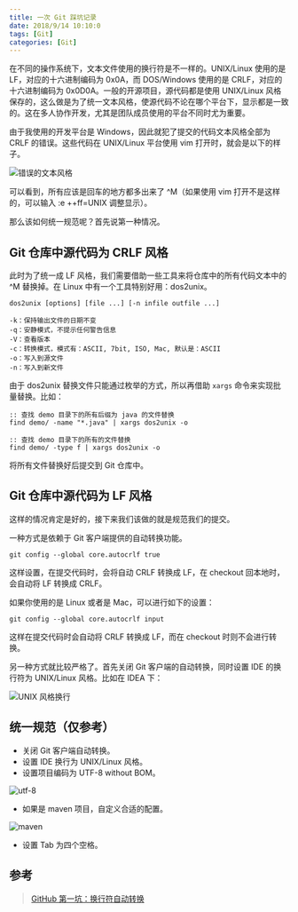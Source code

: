 ```yaml
---
title: 一次 Git 踩坑记录
date: 2018/9/14 10:10:0
tags: [Git]
categories: [Git]
---
```

在不同的操作系统下，文本文件使用的换行符是不一样的。UNIX/Linux 使用的是 LF，对应的十六进制编码为 0x0A，而 DOS/Windows 使用的是 CRLF，对应的十六进制编码为 0x0D0A。一般的开源项目，源代码都是使用 UNIX/Linux 风格保存的，这么做是为了统一文本风格，使源代码不论在哪个平台下，显示都是一致的。这在多人协作开发，尤其是团队成员使用的平台不同时尤为重要。  

<!--more-->

由于我使用的开发平台是 Windows，因此就犯了提交的代码文本风格全部为 CRLF 的错误。这些代码在 UNIX/Linux 平台使用 vim 打开时，就会是以下的样子。  

![错误的文本风格](https://cdn.jsdelivr.net/gh/nekolr/image-hosting@201911242020/2018/09/14/Lkp.png)

可以看到，所有应该是回车的地方都多出来了 ^M（如果使用 vim 打开不是这样的，可以输入 :e ++ff=UNIX 调整显示）。  

那么该如何统一规范呢？首先说第一种情况。  

## Git 仓库中源代码为 CRLF 风格
此时为了统一成 LF 风格，我们需要借助一些工具来将仓库中的所有代码文本中的 ^M 替换掉。在 Linux 中有一个工具特别好用：dos2unix。  
```
dos2unix [options] [file ...] [-n infile outfile ...]
```

```
-k：保持输出文件的日期不变 
-q：安静模式，不提示任何警告信息
-V：查看版本
-c：转换模式，模式有：ASCII, 7bit, ISO, Mac, 默认是：ASCII
-o：写入到源文件
-n：写入到新文件
```

由于 dos2unix 替换文件只能通过枚举的方式，所以再借助 `xargs` 命令来实现批量替换。比如：  
```
:: 查找 demo 目录下的所有后缀为 java 的文件替换
find demo/ -name "*.java" | xargs dos2unix -o

:: 查找 demo 目录下的所有的文件替换
find demo/ -type f | xargs dos2unix -o
```

将所有文件替换好后提交到 Git 仓库中。  

## Git 仓库中源代码为 LF 风格
这样的情况肯定是好的，接下来我们该做的就是规范我们的提交。  

一种方式是依赖于 Git 客户端提供的自动转换功能。  
```
git config --global core.autocrlf true
```

这样设置，在提交代码时，会将自动 CRLF 转换成 LF，在 checkout 回本地时，会自动将 LF 转换成 CRLF。  

如果你使用的是 Linux 或者是 Mac，可以进行如下的设置：  
```
git config --global core.autocrlf input
```

这样在提交代码时会自动将 CRLF 转换成 LF，而在 checkout 时则不会进行转换。  

另一种方式就比较严格了。首先关闭 Git 客户端的自动转换，同时设置 IDE 的换行符为 UNIX/Linux 风格。比如在 IDEA 下：  

![UNIX 风格换行](https://cdn.jsdelivr.net/gh/nekolr/image-hosting@201911242020/2018/09/14/4kd.png)

## 统一规范（仅参考）

- 关闭 Git 客户端自动转换。
- 设置 IDE 换行为 UNIX/Linux 风格。
- 设置项目编码为 UTF-8 without BOM。  

![utf-8](https://cdn.jsdelivr.net/gh/nekolr/image-hosting@201911242020/2018/09/14/lqv.png)

- 如果是 maven 项目，自定义合适的配置。  

![maven](https://cdn.jsdelivr.net/gh/nekolr/image-hosting@201911242020/2018/09/14/dy8.png)

- 设置 Tab 为四个空格。  

## 参考

> [GitHub 第一坑：换行符自动转换](https://github.com/cssmagic/blog/issues/22)